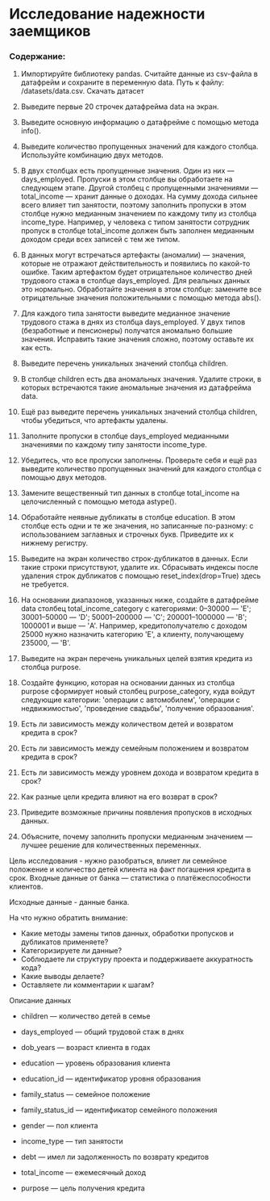 # Исследование надежности заемщиков
### Содержание:
1. Импортируйте библиотеку pandas. Считайте данные из csv-файла в датафрейм и сохраните в переменную data. Путь к файлу: /datasets/data.csv. Скачать датасет
2. Выведите первые 20 строчек датафрейма data на экран.
3. Выведите основную информацию о датафрейме с помощью метода info(). 
4. Выведите количество пропущенных значений для каждого столбца. Используйте комбинацию двух методов.
5. В двух столбцах есть пропущенные значения. Один из них — days_employed. Пропуски в этом столбце вы обработаете на следующем этапе. Другой столбец с пропущенными значениями — total_income — хранит данные о доходах. На сумму дохода сильнее всего влияет тип занятости, поэтому заполнить пропуски в этом столбце нужно медианным значением по каждому типу из столбца income_type. Например, у человека с типом занятости сотрудник пропуск в столбце total_income должен быть заполнен медианным доходом среди всех записей с тем же типом. 
6. В данных могут встречаться артефакты (аномалии) — значения, которые не отражают действительность и появились по какой-то ошибке. Таким артефактом будет отрицательное количество дней трудового стажа в столбце days_employed. Для реальных данных это нормально. Обработайте значения в этом столбце: замените все отрицательные значения положительными с помощью метода abs().
7. Для каждого типа занятости выведите медианное значение трудового стажа в днях из столбца days_employed. У двух типов (безработные и пенсионеры) получатся аномально большие значения. Исправить такие значения сложно, поэтому оставьте их как есть.
8. Выведите перечень уникальных значений столбца children.
9. В столбце children есть два аномальных значения. Удалите строки, в которых встречаются такие аномальные значения из датафрейма data.
10. Ещё раз выведите перечень уникальных значений столбца children, чтобы убедиться, что артефакты удалены.
11. Заполните пропуски в столбце days_employed медианными значениями по каждому типу занятости income_type. 
12.  Убедитесь, что все пропуски заполнены. Проверьте себя и ещё раз выведите количество пропущенных значений для каждого столбца с помощью двух методов.
13. Замените вещественный тип данных в столбце total_income на целочисленный с помощью метода astype().
14. Обработайте неявные дубликаты в столбце education. В этом столбце есть одни и те же значения, но записанные по-разному: с использованием заглавных и строчных букв. Приведите их к нижнему регистру.
15. Выведите на экран количество строк-дубликатов в данных. Если такие строки присутствуют, удалите их. Сбрасывать индексы после удаления строк дубликатов с помощью reset_index(drop=True) здесь не требуется.
16. На основании диапазонов, указанных ниже, создайте в датафрейме data столбец total_income_category с категориями:
0–30000 — 'E';
30001–50000 — 'D';
50001–200000 — 'C';
200001–1000000 — 'B';
1000001 и выше — 'A'.
Например, кредитополучателю с доходом 25000 нужно назначить категорию 'E', а клиенту, получающему 235000, — 'B'.

17. Выведите на экран перечень уникальных целей взятия кредита из столбца purpose.
18. Создайте функцию, которая на основании данных из столбца purpose сформирует новый столбец purpose_category, куда войдут следующие категории:
'операции с автомобилем',
'операции с недвижимостью',
'проведение свадьбы',
'получение образования'.

19. Есть ли зависимость между количеством детей и возвратом кредита в срок?
20. Есть ли зависимость между семейным положением и возвратом кредита в срок?
21. Есть ли зависимость между уровнем дохода и возвратом кредита в срок?
22. Как разные цели кредита влияют на его возврат в срок?
23. Приведите возможные причины появления пропусков в исходных данных.
24. Объясните, почему заполнить пропуски медианным значением — лучшее решение для количественных переменных.

Цель исследования - нужно разобраться, влияет ли семейное положение и количество детей клиента на факт погашения кредита в срок. Входные данные от банка — статистика о платёжеспособности клиентов.

Исходные данные - данные банка.

На что нужно обратить внимание:

- Какие методы замены типов данных, обработки пропусков и дубликатов применяете?
- Категоризируете ли данные?
- Соблюдаете ли структуру проекта и поддерживаете аккуратность кода?
- Какие выводы делаете?
- Оставляете ли комментарии к шагам?

Описание данных

- children — количество детей в семье

- days_employed — общий трудовой стаж в днях

- dob_years — возраст клиента в годах

- education — уровень образования клиента

- education_id — идентификатор уровня образования

- family_status — семейное положение

- family_status_id — идентификатор семейного положения

- gender — пол клиента

- income_type — тип занятости

- debt — имел ли задолженность по возврату кредитов

- total_income — ежемесячный доход

- purpose — цель получения кредита
